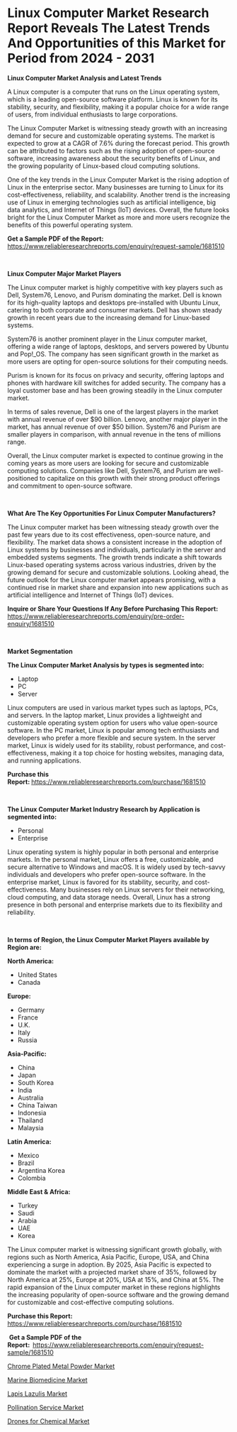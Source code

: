 <p><h1>Linux Computer Market Research Report Reveals The Latest Trends And Opportunities of this Market for Period from 2024 - 2031</h1></p><p><strong>Linux Computer Market Analysis and Latest Trends</strong></p>
<p><p>A Linux computer is a computer that runs on the Linux operating system, which is a leading open-source software platform. Linux is known for its stability, security, and flexibility, making it a popular choice for a wide range of users, from individual enthusiasts to large corporations.</p><p>The Linux Computer Market is witnessing steady growth with an increasing demand for secure and customizable operating systems. The market is expected to grow at a CAGR of 7.6% during the forecast period. This growth can be attributed to factors such as the rising adoption of open-source software, increasing awareness about the security benefits of Linux, and the growing popularity of Linux-based cloud computing solutions.</p><p>One of the key trends in the Linux Computer Market is the rising adoption of Linux in the enterprise sector. Many businesses are turning to Linux for its cost-effectiveness, reliability, and scalability. Another trend is the increasing use of Linux in emerging technologies such as artificial intelligence, big data analytics, and Internet of Things (IoT) devices. Overall, the future looks bright for the Linux Computer Market as more and more users recognize the benefits of this powerful operating system.</p></p>
<p><strong>Get a Sample PDF of the Report:&nbsp;</strong> <a href="https://www.reliableresearchreports.com/enquiry/request-sample/1681510">https://www.reliableresearchreports.com/enquiry/request-sample/1681510</a></p>
<p>&nbsp;</p>
<p><strong>Linux Computer Major Market Players</strong></p>
<p><p>The Linux computer market is highly competitive with key players such as Dell, System76, Lenovo, and Purism dominating the market. Dell is known for its high-quality laptops and desktops pre-installed with Ubuntu Linux, catering to both corporate and consumer markets. Dell has shown steady growth in recent years due to the increasing demand for Linux-based systems.</p><p>System76 is another prominent player in the Linux computer market, offering a wide range of laptops, desktops, and servers powered by Ubuntu and Pop!_OS. The company has seen significant growth in the market as more users are opting for open-source solutions for their computing needs.</p><p>Purism is known for its focus on privacy and security, offering laptops and phones with hardware kill switches for added security. The company has a loyal customer base and has been growing steadily in the Linux computer market.</p><p>In terms of sales revenue, Dell is one of the largest players in the market with annual revenue of over $90 billion. Lenovo, another major player in the market, has annual revenue of over $50 billion. System76 and Purism are smaller players in comparison, with annual revenue in the tens of millions range.</p><p>Overall, the Linux computer market is expected to continue growing in the coming years as more users are looking for secure and customizable computing solutions. Companies like Dell, System76, and Purism are well-positioned to capitalize on this growth with their strong product offerings and commitment to open-source software.</p></p>
<p>&nbsp;</p>
<p><strong>What Are The Key Opportunities For Linux Computer Manufacturers?</strong></p>
<p><p>The Linux computer market has been witnessing steady growth over the past few years due to its cost effectiveness, open-source nature, and flexibility. The market data shows a consistent increase in the adoption of Linux systems by businesses and individuals, particularly in the server and embedded systems segments. The growth trends indicate a shift towards Linux-based operating systems across various industries, driven by the growing demand for secure and customizable solutions. Looking ahead, the future outlook for the Linux computer market appears promising, with a continued rise in market share and expansion into new applications such as artificial intelligence and Internet of Things (IoT) devices.</p></p>
<p><strong>Inquire or Share Your Questions If Any Before Purchasing This Report:</strong> <a href="https://www.reliableresearchreports.com/enquiry/pre-order-enquiry/1681510">https://www.reliableresearchreports.com/enquiry/pre-order-enquiry/1681510</a></p>
<p>&nbsp;</p>
<p><strong>Market Segmentation</strong></p>
<p><strong>The Linux Computer Market Analysis by types is segmented into:</strong></p>
<p><ul><li>Laptop</li><li>PC</li><li>Server</li></ul></p>
<p><p>Linux computers are used in various market types such as laptops, PCs, and servers. In the laptop market, Linux provides a lightweight and customizable operating system option for users who value open-source software. In the PC market, Linux is popular among tech enthusiasts and developers who prefer a more flexible and secure system. In the server market, Linux is widely used for its stability, robust performance, and cost-effectiveness, making it a top choice for hosting websites, managing data, and running applications.</p></p>
<p><strong>Purchase this Report:&nbsp;</strong><a href="https://www.reliableresearchreports.com/purchase/1681510">https://www.reliableresearchreports.com/purchase/1681510</a></p>
<p>&nbsp;</p>
<p><strong>The Linux Computer Market Industry Research by Application is segmented into:</strong></p>
<p><ul><li>Personal</li><li>Enterprise</li></ul></p>
<p><p>Linux operating system is highly popular in both personal and enterprise markets. In the personal market, Linux offers a free, customizable, and secure alternative to Windows and macOS. It is widely used by tech-savvy individuals and developers who prefer open-source software. In the enterprise market, Linux is favored for its stability, security, and cost-effectiveness. Many businesses rely on Linux servers for their networking, cloud computing, and data storage needs. Overall, Linux has a strong presence in both personal and enterprise markets due to its flexibility and reliability.</p></p>
<p>&nbsp;</p>
<p><strong>In terms of Region, the Linux Computer Market Players available by Region are:</strong></p>
<p>
    <p> <strong> North America: </strong>
        <ul>
            <li>United States</li>
            <li>Canada</li>
        </ul>
        </p> 
    <p> <strong> Europe: </strong>
        <ul>
            <li>Germany</li>
            <li>France</li>
            <li>U.K.</li>
            <li>Italy</li>
            <li>Russia</li>
        </ul>
        </p> 
    <p> <strong> Asia-Pacific: </strong>
        <ul>
            <li>China</li>
            <li>Japan</li>
            <li>South Korea</li>
            <li>India</li>
            <li>Australia</li>
            <li>China Taiwan</li>
            <li>Indonesia</li>
            <li>Thailand</li>
            <li>Malaysia</li>
        </ul>
        </p> 
    <p> <strong> Latin America: </strong>
        <ul>
            <li>Mexico</li>
            <li>Brazil</li>
            <li>Argentina Korea</li>
            <li>Colombia</li>
        </ul>
        </p> 
    <p> <strong> Middle East & Africa: </strong>
        <ul>
            <li>Turkey</li>
            <li>Saudi</li>
            <li>Arabia</li>
            <li>UAE</li>
            <li>Korea</li>
        </ul>
    </p>
    </p>
<p><p>The Linux computer market is witnessing significant growth globally, with regions such as North America, Asia Pacific, Europe, USA, and China experiencing a surge in adoption. By 2025, Asia Pacific is expected to dominate the market with a projected market share of 35%, followed by North America at 25%, Europe at 20%, USA at 15%, and China at 5%. The rapid expansion of the Linux computer market in these regions highlights the increasing popularity of open-source software and the growing demand for customizable and cost-effective computing solutions.</p></p>
<p><strong>Purchase this Report: </strong><a href="https://www.reliableresearchreports.com/purchase/1681510">https://www.reliableresearchreports.com/purchase/1681510</a></p>
<p>&nbsp;<strong>Get a Sample PDF of the Report:&nbsp;&nbsp;</strong><a href="https://www.reliableresearchreports.com/enquiry/request-sample/1681510">https://www.reliableresearchreports.com/enquiry/request-sample/1681510</a></p>
<p><strong></strong></p>
<p><p><a href="https://github.com/timeliteaut/Market-Research-Report-List-1/blob/main/chrome-plated-metal-powder-market.md">Chrome Plated Metal Powder Market</a></p><p><a href="https://medium.com/p/cab8eb114696/edit">Marine Biomedicine Market</a></p><p><a href="https://issuu.com/reportprime-2/docs/lapis-lazulis-market-size-2030.pptx">Lapis Lazulis Market</a></p><p><a href="https://medium.com/@kelsitorphy644/pollination-service-market-size-reveals-the-best-marketing-channels-in-global-industry-d72bb813a2b4">Pollination Service Market</a></p><p><a href="https://github.com/seekum/Market-Research-Report-List-1/blob/main/drones-for-chemical-market.md">Drones for Chemical Market</a></p></p>